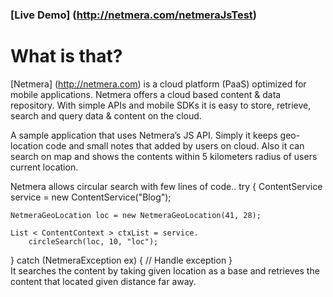 ### [Live Demo] (http://netmera.com/netmeraJsTest)

# What is that?

[Netmera] (http://netmera.com) is a cloud platform (PaaS) optimized for mobile applications. Netmera offers a cloud based content & data repository. With simple APIs and mobile SDKs it is easy to store, retrieve, search and query data & content on the cloud.

A sample application that uses Netmera’s JS API. Simply it keeps geo-location code and small notes that added by users on cloud. Also it can search on map and shows the contents within 5 kilometers radius of users current location.

Netmera allows circular search with few lines of code..
try {
  ContentService service = new ContentService("Blog");
		
	NetmeraGeoLocation loc = new NetmeraGeoLocation(41, 28);
		
	List < ContentContext > ctxList = service.
		circleSearch(loc, 10, "loc");

} catch (NetmeraException ex) {
	// Handle exception
}						
It searches the content by taking given location as a base and retrieves the content that located given distance far away.
